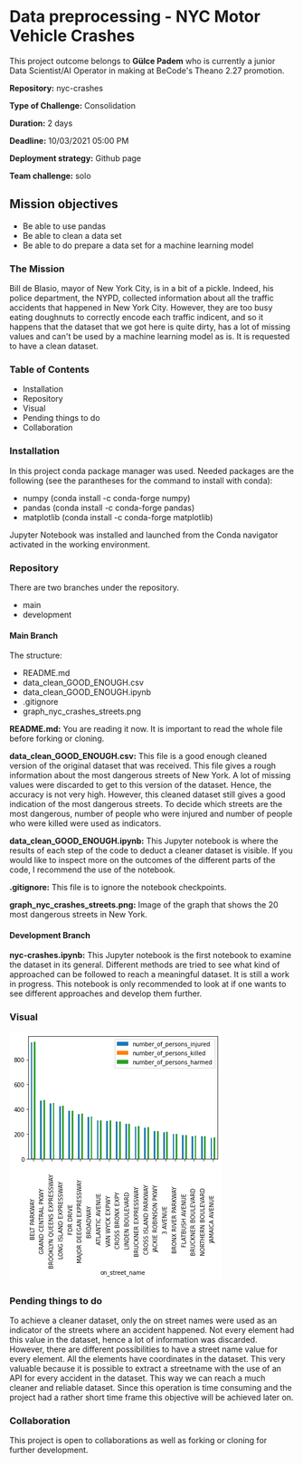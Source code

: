 # Data preprocessing - NYC Motor Vehicle Crashes

This project outcome belongs to **Gülce Padem** who is currently a junior Data Scientist/AI Operator in making at BeCode's Theano 2.27 promotion.

**Repository:** nyc-crashes

**Type of Challenge:** Consolidation

**Duration:** 2 days

**Deadline:** 10/03/2021 05:00 PM

**Deployment strategy:** Github page

**Team challenge:** solo

## Mission objectives

* Be able to use pandas
* Be able to clean a data set
* Be able to do prepare a data set for a machine learning model

### The Mission

Bill de Blasio, mayor of New York City, is in a bit of a pickle. Indeed, his police department, the NYPD, collected information about all the traffic accidents that happened in New York City. However, they are too busy eating doughnuts to correctly encode each traffic indicent, and so it happens that the dataset that we got here is quite dirty, has a lot of missing values and can't be used by a machine learning model as is. It is requested to have a clean dataset.

### Table of Contents

* Installation
* Repository
* Visual
* Pending things to do
* Collaboration

### Installation

In this project conda package manager was used. Needed packages are the following (see the parantheses for the command to install with conda):

* numpy (conda install -c conda-forge numpy)
* pandas (conda install -c conda-forge pandas)
* matplotlib (conda install -c conda-forge matplotlib)

Jupyter Notebook was installed and launched from the Conda navigator activated in the working environment.

### Repository

There are two branches under the repository.

* main
* development

#### Main Branch

The structure:

* README.md
* data_clean_GOOD_ENOUGH.csv
* data_clean_GOOD_ENOUGH.ipynb
* .gitignore
* graph_nyc_crashes_streets.png

**README.md:**
You are reading it now. It is important to read the whole file before forking or cloning.

**data_clean_GOOD_ENOUGH.csv:**
This file is a good enough cleaned version of the original dataset that was received. This file gives a rough information about the most dangerous streets of New York. A lot of missing values were discarded to get to this version of the dataset. Hence, the accuracy is not very high. However, this cleaned dataset still gives a good indication of the most dangerous streets. To decide which streets are the most dangerous, number of people who were injured and number of people who were killed were used as indicators.

**data_clean_GOOD_ENOUGH.ipynb:**
This Jupyter notebook is where the results of each step of the code to deduct a cleaner dataset is visible. If you would like to inspect more on the outcomes of the different parts of the code, I recommend the use of the notebook.

**.gitignore:**
This file is to ignore the notebook checkpoints.

**graph_nyc_crashes_streets.png:**
Image of the graph that shows the 20 most dangerous streets in New York.

#### Development Branch

**nyc-crashes.ipynb:**
This Jupyter notebook is the first notebook to examine the dataset in its general. Different methods are tried to see what kind of approached can be followed to reach a meaningful dataset. It is still a work in progress. This notebook is only recommended to look at if one wants to see different approaches and develop them further.

### Visual

![The 20 most dangerous streets in New York](graph_nyc_crashes_streets.png)

### Pending things to do

To achieve a cleaner dataset, only the on street names were used as an indicator of the streets where an accident happened. Not every element had this value in the dataset, hence a lot of information was discarded. However, there are different possibilities to have a street name value for every element. All the elements have coordinates in the dataset. This very valuable because it is possible to extract a streetname with the use of an API for every accident in the dataset. This way we can reach a much cleaner and reliable dataset. Since this operation is time consuming and the project had a rather short time frame this objective will be achieved later on.

### Collaboration

This project is open to collaborations as well as forking or cloning for further development.
